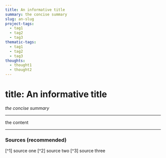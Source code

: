 ```yaml
---
title: An informative title
summary: the concise summary
slug: an-slug
project-tags: 
  - tag1
  - tag2
  - tag3
thematic-tags:
  - tag1
  - tag2
  - tag3
thoughts:
  - thought1
  - thought2
---
```


# title: An informative title

*the concise summary*

---
the content

---
### Sources (recommended)

[^1] source one
[^2] source two
[^3] source three
